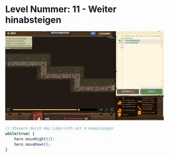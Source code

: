 # Level Nummer: 11 - Weiter hinabsteigen

![Screenshot of the level](welt1-level11.png)


```js
// Steuere durch das Labyrinth mit 4 Anweisungen
while(true) {
    hero.moveRight(2);
    hero.moveDown();
}
```